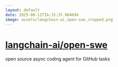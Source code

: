 ```yaml
---
layout: default
date: 2025-08-11T16:15:37.004694
image: assets/langchain-ai_open-swe_cropped.png
---
```


# [langchain-ai/open-swe](https://github.com/langchain-ai/open-swe)

open source async coding agent for GitHub tasks
